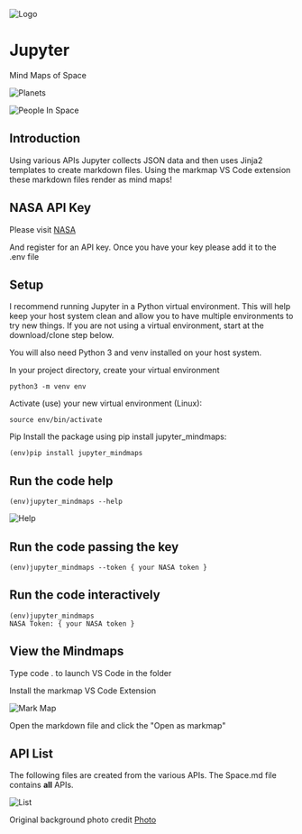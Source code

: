 ![Logo](/images/Jupyter.png)
# Jupyter

Mind Maps of Space

![Planets](images/planets.png)

![People In Space](images/people.png)

## Introduction 

Using various APIs Jupyter collects JSON data and then uses Jinja2 templates to create markdown files. Using the markmap VS Code extension these markdown files render as mind maps! 

## NASA API Key 

Please visit [NASA](api.nasa.gov)

And register for an API key. Once you have your key please add it to the .env file

## Setup

I recommend running Jupyter in a Python virtual environment. This will help keep your host system clean and allow you to have multiple environments to try new things. If you are not using a virtual environment, start at the download/clone step below.

You will also need Python 3 and venv installed on your host system.

In your project directory, create your virtual environment
``` console
python3 -m venv env
```
Activate (use) your new virtual environment (Linux):
``` console
source env/bin/activate
```
Pip Install the package using pip install jupyter_mindmaps:

``` console
(env)pip install jupyter_mindmaps
```

## Run the code help

```console
(env)jupyter_mindmaps --help
```
![Help](images/help.png)

## Run the code passing the key

```console
(env)jupyter_mindmaps --token { your NASA token }
```
## Run the code interactively

```console
(env)jupyter_mindmaps
NASA Token: { your NASA token }
```
## View the Mindmaps 

Type code . to launch VS Code in the folder 

Install the markmap VS Code Extension

![Mark Map](images/markmap.png)

Open the markdown file and click the "Open as markmap" 

## API List
The following files are created from the various APIs. The Space.md file contains <b>all</b> APIs. 

![List](/images/API_List.png)

Original background photo credit 
[Photo](https://www.nasa.gov/audience/forstudents/k-4/dictionary/Solar_System.html)
